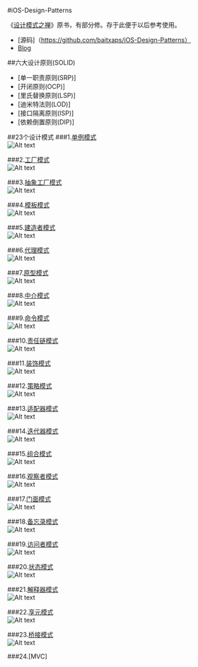 #iOS-Design-Patterns

《[设计模式之禅](http://download.csdn.net/detail/baitxaps/9602132)》原书，有部分修。存于此便于以后参考使用。
* [源码]（https://github.com/baitxaps/iOS-Design-Patterns）
* [Blog](http://write.blog.csdn.net/postedit/52196681)

##六大设计原则(SOLID)
* [单一职责原则(SRP)]
* [开闭原则(OCP)]
* [里氏替换原则(LSP)]
* [迪米特法则(LOD)]
* [接口隔离原则(ISP)]
* [依赖倒置原则(DIP)]


##23个设计模式
###1.[单例模式](https://github.com/baitxaps/iOS-Design-Patterns/tree/master/AdapterPattern)  
![Alt text](https://github.com/baitxaps/iOS-Design-Patterns/blob/master/jpg/singleton.gif "单例模式")

###2.[工厂模式](https://github.com/baitxaps/iOS-Design-Patterns/tree/master/FactoryMethodPattern)  
![Alt text](https://github.com/baitxaps/iOS-Design-Patterns/blob/master/jpg/factorys.jpg "工厂模式类图")

###3.[抽象工厂模式](https://github.com/baitxaps/iOS-Design-Patterns/tree/master/FactoryMethodPattern)   
![Alt text](https://github.com/baitxaps/iOS-Design-Patterns/blob/master/jpg/factorya.jpg "抽象工厂模式类图")

###4.[模板模式](https://github.com/baitxaps/iOS-Design-Patterns/tree/master/ProtoType)  
![Alt text](https://github.com/baitxaps/iOS-Design-Patterns/blob/master/jpg/template.jpg "模板模式类图")

###5.[建造者模式](https://github.com/baitxaps/iOS-Design-Patterns/tree/master/BuilderParrern)  
![Alt text](https://github.com/baitxaps/iOS-Design-Patterns/blob/master/jpg/builder.jpg "建造者模式类图")

###6.[代理模式](https://github.com/baitxaps/iOS-Design-Patterns/tree/master/RHCProxy)  
![Alt text](https://github.com/baitxaps/iOS-Design-Patterns/blob/master/jpg/proxy.jpg "代理模式类图")

###7.[原型模式](https://github.com/baitxaps/iOS-Design-Patterns/tree/master/ProtoType)  
![Alt text](https://github.com/baitxaps/iOS-Design-Patterns/blob/master/jpg/prototype.gif "原型模式类图")

###8.[中介模式](https://github.com/baitxaps/iOS-Design-Patterns/tree/master/MediatorPattern)  
![Alt text](https://github.com/baitxaps/iOS-Design-Patterns/blob/master/jpg/mediator.jpg "中介模式类图")

###9.[命令模式](https://github.com/baitxaps/iOS-Design-Patterns/tree/master/CommandPattern)  
![Alt text](https://github.com/baitxaps/iOS-Design-Patterns/blob/master/jpg/command.jpg "命令模式类图")

###10.[责任链模式](https://github.com/baitxaps/iOS-Design-Patterns/tree/master/ChainOfResponsibilityPattern)  
![Alt text](https://github.com/baitxaps/iOS-Design-Patterns/blob/master/jpg/chainofresponsibility.jpg "责任链模式类图")

###11.[装饰模式](https://github.com/baitxaps/iOS-Design-Patterns/tree/master/DecoratorPattern)  
![Alt text](https://github.com/baitxaps/iOS-Design-Patterns/blob/master/jpg/decorator.jpg "装饰模式类图")

###12.[策略模式](https://github.com/baitxaps/iOS-Design-Patterns/tree/master/StrategyPattern)  
![Alt text](https://github.com/baitxaps/iOS-Design-Patterns/blob/master/jpg/strategy.jpg "策略模式类图")

###13.[适配器模式](https://github.com/baitxaps/iOS-Design-Patterns/tree/master/AdapterPattern)  
![Alt text](https://github.com/baitxaps/iOS-Design-Patterns/blob/master/jpg/adapter.jpg "适配器模式类图")

###14.[迭代器模式](https://github.com/baitxaps/iOS-Design-Patterns/tree/master/IteratorPattern)  
![Alt text](https://github.com/baitxaps/iOS-Design-Patterns/blob/master/jpg/iterator.jpg "迭代器模式类图")

###15.[组合模式](https://github.com/baitxaps/iOS-Design-Patterns/tree/master/CompositePattern)  
![Alt text](https://github.com/baitxaps/iOS-Design-Patterns/blob/master/jpg/composite.jpg "组合模式类图")

###16.[观察者模式](https://github.com/baitxaps/iOS-Design-Patterns/tree/master/ObserverPattern)  
![Alt text](https://github.com/baitxaps/iOS-Design-Patterns/blob/master/jpg/observer.jpg "观察者模式类图")

###17.[门面模式](https://github.com/baitxaps/iOS-Design-Patterns/tree/master/FacadePattern)  
![Alt text](https://github.com/baitxaps/iOS-Design-Patterns/blob/master/jpg/facade.gif "门面模式示意图")

###18.[备忘录模式](https://github.com/baitxaps/iOS-Design-Patterns/tree/master/MementoPattern)  
![Alt text](https://github.com/baitxaps/iOS-Design-Patterns/blob/master/jpg/memento.jpg "备忘录模式类图")

###19.[访问者模式](https://github.com/baitxaps/iOS-Design-Patterns/tree/master/VisitorPattern)  
![Alt text](https://github.com/baitxaps/iOS-Design-Patterns/blob/master/jpg/visitor.jpg "访问者模式类图")

###20.[状态模式](https://github.com/baitxaps/iOS-Design-Patterns/tree/master/StatePattern)  
![Alt text](https://github.com/baitxaps/iOS-Design-Patterns/blob/master/jpg/state.jpg "状态模式类图")

###21.[解释器模式](https://github.com/baitxaps/iOS-Design-Patterns/tree/master/InterpreterPattern)  
![Alt text](https://github.com/baitxaps/iOS-Design-Patterns/blob/master/jpg/interpreter.jpg "解释器模式类图")

###22.[享元模式](https://github.com/baitxaps/iOS-Design-Patterns/tree/master/FlyweightPattern)  
![Alt text](https://github.com/baitxaps/iOS-Design-Patterns/blob/master/jpg/flyweight.gif "享元模式类图")

###23.[桥接模式](https://github.com/baitxaps/iOS-Design-Patterns/tree/master/BridgePattern)  
![Alt text](https://github.com/baitxaps/iOS-Design-Patterns/blob/master/jpg/bridge.jpg "桥接模式类图")

###24.[MVC]


